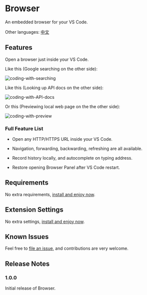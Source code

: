# Browser

An embedded browser for your VS Code.

Other languages: [中文](https://github.com/ayqy/browser/blob/master/README-zhCN.md)

## Features

Open a browser just inside your VS Code.

Like this (Google searching on the other side):

![coding-with-searching](https://raw.githubusercontent.com/ayqy/browser/master/snapshots/coding-with-searching.jpg)

Like this (Looking up API docs on the other side):

![coding-with-API-docs](https://raw.githubusercontent.com/ayqy/browser/master/snapshots/coding-with-API-docs.jpg)

Or this (Previewing local web page on the the other side):

![coding-with-preview](https://raw.githubusercontent.com/ayqy/browser/master/snapshots/coding-with-preview.jpg)

### Full Feature List

- Open any HTTP/HTTPS URL inside your VS Code.

- Navigation, forwarding, backwarding, refreshing are all available.

- Record history locally, and autocomplete on typing address.

- Restore opening Browser Panel after VS Code restart.

## Requirements

No extra requirements, [install and enjoy now](https://marketplace.visualstudio.com/items?itemName=ayqy.browser).

## Extension Settings

No extra settings, [install and enjoy now](https://marketplace.visualstudio.com/items?itemName=ayqy.browser).

## Known Issues

Feel free to [file an issue](https://github.com/ayqy/browser/issues), and contributions are very welcome.

## Release Notes

### 1.0.0

Initial release of Browser.
